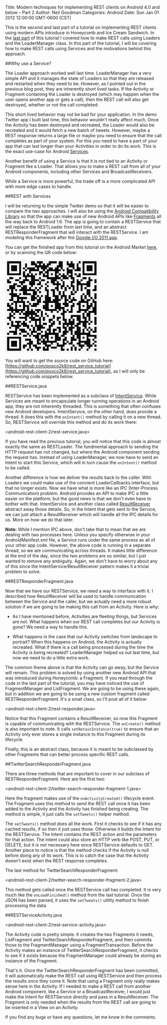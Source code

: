 Title: Modern techniques for implementing REST clients on Android 4.0 and below – Part 2
Author: Neil Goodman
Categories: Android
Date: Sun Jan 01 2012 12:00:00 GMT-0600 (CST)

This is the second and last part of a tutorial on implementing REST clients using modern APIs introduce in Honeycomb and Ice Cream Sandwich. In the [last part](http://neilgoodman.net/2011/12/26/modern-techniques-for-implementing-rest-clients-on-android-4-0-and-below-part-1/) of this tutorial I covered how to make REST calls using Loaders and the LoaderManager class. In this part of the tutorial, I will be covering how to make REST calls using Services and the motivations behind this approach.

##Why use a Service?

The Loader approach worked well last time. LoaderManager has a very simple API and it manages the state of Loaders so that they are released and restarted when they need to be. However, as I pointed out in the previous blog post, they are inherently short lived tasks. If the Activity or Fragment containing the Loader is destroyed (which may happen when the user opens another app or gets a call), then the REST call will also get destroyed, whether or not the call completed.

This short lived behavior may not be bad for your application. In the demo Twitter app I built last time, this behavior wouldn't really affect much. Once the Activity has been destroyed and recreated, the Loader would also be recreated and it would fetch a new batch of tweets. However, maybe a REST response returns a large file or maybe you need to ensure that the call completes as part of your system. For this you need to have a part of your app that can last longer than your Activities in order to do its work. This is the exact use-case for Android [Services](http://developer.android.com/guide/topics/fundamentals/services.html).

Another benefit of using a Service is that it is not tied to an Activity or Fragment like a Loader. That allows you to make a REST call from all of your Android components, including other Services and BroadcastReceivers.

While a Service is more powerful, the trade off is a more complicated API with more edge cases to handle.

##REST with Services

I will be returning to the simple Twitter demo so that it will be easier to compare the two approaches. I will also be using the [Android Compatibility Library](http://developer.android.com/sdk/compatibility-library.html) so that the app can make use of new Android APIs like [Fragments](http://developer.android.com/guide/topics/fundamentals/fragments.html) all the way back to Android 1.6. The app is going to contain a RESTService that will replace the RESTLoader from last time, and an abstract RESTResponderFragment that will interact with the RESTService. I am modeling this framework after the [Google I/O 2011 app](http://code.google.com/p/iosched/).

You can get the finished app from this tutorial on the Android Market [here](https://market.android.com/details?id=net.neilgoodman.android.restservicetutorial), or by scanning the QR code below:

![QR Code](android-rest-client-2/rest-service-qr.png)

You will want to get the source code on GitHub here: [https://github.com/posco2k8/rest_service_tutorial](https://github.com/posco2k8/rest_service_tutorial), as I will only be referencing code snippets below.

##RESTService.java

RESTService has been implemented as a subclass of [IntentService](http://developer.android.com/reference/android/app/IntentService.html). While Services are meant to encapsulate longer running operations in an Android app, they are not inherently threaded. This is something that often confuses new Android developers. IntentService, on the other hand, does provide a thread. It does this with the `onIntent()` method by calling it on a new thread. So, RESTService will override this method and do its work there:

<android-rest-client-2/rest-service.java>

If you have read the previous tutorial, you will notice that this code is almost exactly the same as RESTLoader. The fundmental approach to sending the HTTP request has not changed, but where the Android component sending the request has. Instead of using LoaderManager, we now have to send an Intent to start this Service, which will in turn cause the `onIntent()` method to be called.

Another difference is how we deliver the results back to the caller. With Loaders we could make use of the convient LoaderCallbacks<D> interface, but that no longer exists. Now we have what is more like an IPC (Inter-Process Communication) problem. Android provides an API to make IPC a little easier on the platform, but the good news is that we don't even have to bother with that. IntentService and another class called [ResultReceiver](http://developer.android.com/reference/android/os/ResultReceiver.html) abstract away those details. So, in the Intent that gets sent to the Service, we can just attach a ResultReceiver which will handle all the IPC details for us. More on how we do that later.

__Note:__ While I mention IPC above, don't take that to mean that we are dealing with two processes here. Unless you specify otherwise in your AndroidManifest.xml file, a Service runs under the same process as all of your other app code. However, the above code is running in a separate thread, so we are communicating across threads. It makes little difference at the end of the day, since the two problems are so similar, but I just wanted to remove any ambiguity. Again, we don't have to worry about any of this since the IntentService/ResultReceiver pattern makes it a trivial problem to solve.

##RESTResponderFragment.java

Now that we have our RESTService, we need a way to interface with it. I described how ResultReceiver will be used to handle communication between the Service and the caller, but we actually need a more robust solution if we are going to be making this call from an Activity. Here is why:

- As I have mentioned before, Activities are fleeting things, but Services are not. What happens when our REST call completes but our Activity is gone? We need a way to handle this.

- What happens in the case that our Activity switches from landscape to portrait? When this happens on Android, the Activity is actually recreated. What if there is a call being processed during the time the Activity is being recreated? LoaderManager helped us out last time, but now we need to do a little extra work.

The common theme above is that the Activity can go away, but the Service will remain. This problem is solved by using another new Android API that was introduced during Honeycomb: a Fragment. If you read through the code in the last part of the tutorial, you may have noticed the use of FragmentManager and ListFragment. We are going to be using these again, but in addition we are going to be using a new custom fragment called RESTResponderFragment. It's a small class, so I'll post all of it below:

<android-rest-client-2/rest-responder.java>

Notice that this Fragment contains a ResultReceiver, so now this Fragment is capable of communicating with the RESTService. The `onCreate()` method is also important to note. It calls `setRetainInstance(true)` to ensure that an Activity only ever stores a single instance to this Fragment during its lifecycle.

Finally, this is an abstract class, because it is meant to be subclassed by other Fragments that can better process specific REST calls.

##TwitterSearchResponderFragment.java

There are three methods that are important to cover in our subclass of RESTResponderFragment. Here are the first two:

<android-rest-client-2/twitter-search-responder-fragment-1.java>

Here the fragment makes use of the `onActivityCreated()` lifecycle event. The Fragment uses this method to send the REST call once it has been added to the Activity and the Activity has finished being creating. The method is simple, it just calls the `setTweets()` helper method.

The `setTweets()` method does all the work. First it checks to see if it has any cached results, if so then it just uses those. Otherwise it builds the Intent for the RESTService. The Intent contains the REST action and the parameters for that action. The Intent could also store an HTTP verb like POST, PUT, or DELETE, but it is not necessary here since RESTService defaults to GET. Another piece to notice is that the method checks if the Activity is null before doing any of its work. This is to catch the case that the Activity doesn't exist when the REST response completes.

The last method for TwitterSearchResponderFragment:

<android-rest-client-2/twitter-search-responder-fragment-2.java>

This method gets called once the RESTService call has completed. It is very much like the `onLoadFinished()` method from the last tutorial. Once the JSON has been parsed, it uses the `setTweets()` utility method to finish processing the data.

##RESTServiceActivity.java

<android-rest-client-2/rest-service-activity.java>

The Activity code is pretty simple. It creates the two Fragments it needs, ListFragment and TwitterSearchResponderFragment, and then commits those to the FragmentManager using a FragmentTransaction. Before the Activity makes an instance of TwitterSearchResponderFragment, it checks to see if it exists because the FragmentManager could already be storing an instance of the Fragment.

That's it. Once the TwitterSearchResponderFragment has been committed, it will automatically make the REST call using RESTService and then process the results once they come it. Note that using a Fragment only really makes sense here in the Activity. If I needed to make a REST call from another Android component, like a Service or a BroadcastReceiver, I would just make the Intent for RESTService directly and pass in a ResultReceiver. The Fragment is only needed when the results from the REST call are going to be inserted in a View on an Activity.

If you find any bugs or have any questions, let me know in the comments.